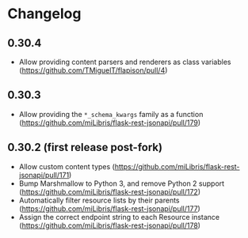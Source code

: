 # Changelog
## 0.30.4
* Allow providing content parsers and renderers as class variables (https://github.com/TMiguelT/flapison/pull/4)

## 0.30.3
* Allow providing the `*_schema_kwargs` family as a function (https://github.com/miLibris/flask-rest-jsonapi/pull/179)

## 0.30.2 (first release post-fork)
* Allow custom content types (https://github.com/miLibris/flask-rest-jsonapi/pull/171)
* Bump Marshmallow to Python 3, and remove Python 2 support (https://github.com/miLibris/flask-rest-jsonapi/pull/172)
* Automatically filter resource lists by their parents (https://github.com/miLibris/flask-rest-jsonapi/pull/177)
* Assign the correct endpoint string to each Resource instance (https://github.com/miLibris/flask-rest-jsonapi/pull/178)